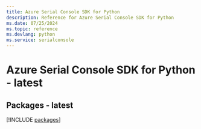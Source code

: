 ```yaml
---
title: Azure Serial Console SDK for Python
description: Reference for Azure Serial Console SDK for Python
ms.date: 07/25/2024
ms.topic: reference
ms.devlang: python
ms.service: serialconsole
---
```

# Azure Serial Console SDK for Python - latest
## Packages - latest
[!INCLUDE [packages](serial-console-index.md)]